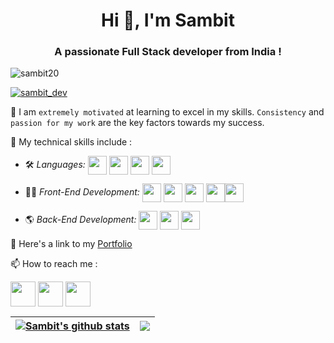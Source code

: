 <h1 align="center">Hi 👋, I'm Sambit</h1>
<h3 align="center">A passionate Full Stack developer from India !</h3>

<p align="left"> <img src="https://komarev.com/ghpvc/?username=sambit20&label=Profile%20views&color=0e75b6&style=flat" alt="sambit20" /> </p>

<p align="left"> <a href="https://twitter.com/sambit_dev" target="blank"><img src="https://img.shields.io/twitter/follow/sambit_dev?logo=twitter&style=for-the-badge" alt="sambit_dev" /></a> </p>

🌱 I am `extremely motivated` at learning to excel in my skills. `Consistency` and `passion for my work` are the key factors towards my success.

🚀 My technical skills include :


 - 🛠 *Languages:*  <img align="center" height="30" src="https://img.icons8.com/color/144/000000/javascript.png"/> <img align="center" height="30" src="https://img.icons8.com/ultraviolet/480/000000/react.png"/> <img align="center" height="30" src="https://img.icons8.com/color/48/000000/typescript.png"/> <img align="center" height="30" src="https://user-images.githubusercontent.com/69760792/121766706-a67ec180-cb71-11eb-923d-69fc323bafa4.png"/>

 - 👨‍💻 *Front-End Development:* <img align="center" height="30" src="https://img.icons8.com/color/144/000000/html-5.png"/> <img align="center" height="30" src="https://img.icons8.com/color/144/000000/css3.png"/> <img align="center" height="30" src="https://img.icons8.com/color/144/000000/javascript.png"/> <img align="center" height="30" src="https://img.icons8.com/ultraviolet/480/000000/react.png"/><img align="center" height="30" src="https://img.icons8.com/color/48/000000/redux.png"/> 

 - 🌎 *Back-End Development:*  <img align="center" height="30" src="https://user-images.githubusercontent.com/69760792/121766706-a67ec180-cb71-11eb-923d-69fc323bafa4.png"/> <img align="center" height="30" src="https://img.icons8.com/color/48/000000/mongodb.png"/> <img align="center" height="30" src="https://img.icons8.com/color/48/000000/java-web-token.png"/>

 


📌 Here's a link to my [Portfolio](https://samnanda.netlify.app/)


📫 How to reach me :

[<img align="center" height="40" src="https://img.icons8.com/color/144/000000/linkedin.png"/>](https://www.linkedin.com/in/nandasambit/)
[<img align="center" height="40" src="https://img.icons8.com/fluent/144/000000/twitter.png"/>](https://twitter.com/sambit_dev)
[<img align="center" height="40" src="https://img.icons8.com/fluent/144/000000/instagram-new.png"/>](https://www.instagram.com/_samnanda_/)



| <a href="https://github.com/sambit20/github-readme-stats"><img align="center" src="https://github-readme-stats.vercel.app/api?username=sambit20&show_icons=true&include_all_commits=true&theme=buefy&hide_border=true" alt="Sambit's github stats" /></a> | <a href="https://github.com/sambit20/github-readme-stats"><img align="center" src="https://github-readme-stats.vercel.app/api/top-langs/?username=sambit20&layout=compact&theme=buefy&hide_border=true" /></a> |
| ------------- | ------------- |

<p  align="center">

</p>

